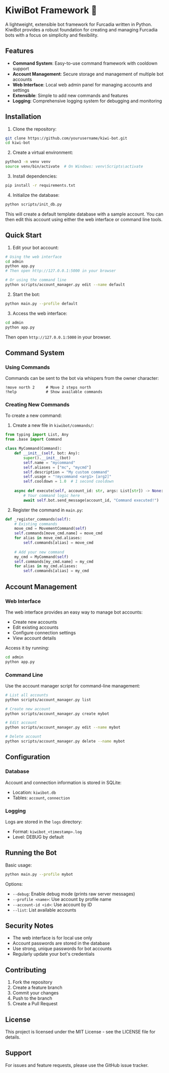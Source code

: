 # KiwiBot Framework 🥝

A lightweight, extensible bot framework for Furcadia written in Python. KiwiBot provides a robust foundation for creating and managing Furcadia bots with a focus on simplicity and flexibility.

## Features

- **Command System**: Easy-to-use command framework with cooldown support
- **Account Management**: Secure storage and management of multiple bot accounts
- **Web Interface**: Local web admin panel for managing accounts and settings
- **Extensible**: Simple to add new commands and features
- **Logging**: Comprehensive logging system for debugging and monitoring

## Installation

1. Clone the repository:
```bash
git clone https://github.com/yourusername/kiwi-bot.git
cd kiwi-bot
```

2. Create a virtual environment:
```bash
python3 -m venv venv
source venv/bin/activate  # On Windows: venv\Scripts\activate
```

3. Install dependencies:
```bash
pip install -r requirements.txt
```

4. Initialize the database:
```bash
python scripts/init_db.py
```
This will create a default template database with a sample account. You can then edit this account using either the web interface or command line tools.

## Quick Start

1. Edit your bot account:
```bash
# Using the web interface
cd admin
python app.py
# Then open http://127.0.0.1:5000 in your browser

# Or using the command line
python scripts/account_manager.py edit --name default
```

2. Start the bot:
```bash
python main.py --profile default
```

3. Access the web interface:
```bash
cd admin
python app.py
```
Then open `http://127.0.0.1:5000` in your browser.

## Command System

### Using Commands

Commands can be sent to the bot via whispers from the owner character:
```
!move north 2     # Move 2 steps north
!help             # Show available commands
```

### Creating New Commands

To create a new command:

1. Create a new file in `kiwibot/commands/`:
```python
from typing import List, Any
from .base import Command

class MyCommand(Command):
    def __init__(self, bot: Any):
        super().__init__(bot)
        self.name = "mycommand"
        self.aliases = ["mc", "mycmd"]
        self.description = "My custom command"
        self.usage = "!mycommand <arg1> [arg2]"
        self.cooldown = 1.0  # 1 second cooldown
    
    async def execute(self, account_id: str, args: List[str]) -> None:
        # Your command logic here
        await self.bot.send_message(account_id, "Command executed!")
```

2. Register the command in `main.py`:
```python
def _register_commands(self):
    # Existing commands
    move_cmd = MovementCommand(self)
    self.commands[move_cmd.name] = move_cmd
    for alias in move_cmd.aliases:
        self.commands[alias] = move_cmd
    
    # Add your new command
    my_cmd = MyCommand(self)
    self.commands[my_cmd.name] = my_cmd
    for alias in my_cmd.aliases:
        self.commands[alias] = my_cmd
```

## Account Management

### Web Interface

The web interface provides an easy way to manage bot accounts:
- Create new accounts
- Edit existing accounts
- Configure connection settings
- View account details

Access it by running:
```bash
cd admin
python app.py
```

### Command Line

Use the account manager script for command-line management:
```bash
# List all accounts
python scripts/account_manager.py list

# Create new account
python scripts/account_manager.py create mybot

# Edit account
python scripts/account_manager.py edit --name mybot

# Delete account
python scripts/account_manager.py delete --name mybot
```

## Configuration

### Database

Account and connection information is stored in SQLite:
- Location: `kiwibot.db`
- Tables: `account`, `connection`

### Logging

Logs are stored in the `logs` directory:
- Format: `kiwibot_<timestamp>.log`
- Level: DEBUG by default

## Running the Bot

Basic usage:
```bash
python main.py --profile mybot
```

Options:
- `--debug`: Enable debug mode (prints raw server messages)
- `--profile <name>`: Use account by profile name
- `--account-id <id>`: Use account by ID
- `--list`: List available accounts

## Security Notes

- The web interface is for local use only
- Account passwords are stored in the database
- Use strong, unique passwords for bot accounts
- Regularly update your bot's credentials

## Contributing

1. Fork the repository
2. Create a feature branch
3. Commit your changes
4. Push to the branch
5. Create a Pull Request

## License

This project is licensed under the MIT License - see the LICENSE file for details.

## Support

For issues and feature requests, please use the GitHub issue tracker. 
